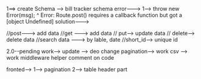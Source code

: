 1==> create Schema --> bill tracker schema 
error--->
1-->   throw new Error(msg);
        ^
    Error: Route.post() requires a callback function but got a [object Undefined] 
solution--->



//post---> add data
//get ---> add data
// put--> update data
// delete--> delete data 
//search data ---> by lable, date
//short_id--> unique id


2.0--pending work-->
update --> deo change
pagination--> work
csv --> work
middleware
helper
comment on code 
  

fronted-->
1--> pagination
2--> table header part
<!-- const addBill = async (req, res) => {
	try {
		const { lable, amount, short_id } = req.body;
		const createdBill = await impFromDeo.createBill(lable, amount, short_id);
		res.status(201).json(createdBill);
	} catch (err) {
		res.status(400).json({ message: err.message });
	}
}; -->

<!-- const createBill = async (lable, amount, short_id) => {
	return await BillModel.create({
		lable: lable,
		amount: amount,
		short_id: short_id
	});
}; -->